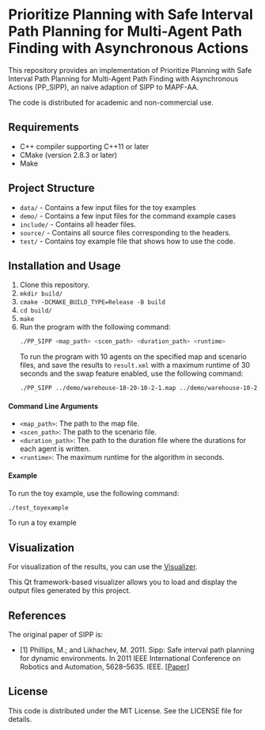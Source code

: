 # Prioritize Planning with Safe Interval Path Planning for Multi-Agent Path Finding with Asynchronous Actions

This repository provides an implementation of Prioritize Planning with Safe Interval Path Planning for Multi-Agent Path Finding with Asynchronous Actions (PP_SIPP), an naive adaption of SIPP to MAPF-AA.

The code is distributed for academic and non-commercial use.

## Requirements

* C++ compiler supporting C++11 or later
* CMake (version 2.8.3 or later)
* Make

## Project Structure

* `data/` - Contains a few input files for the toy examples
* `demo/` - Contains a few input files for the command example cases
* `include/` - Contains all header files.
* `source/` - Contains all source files corresponding to the headers.
* `test/` - Contains toy example file that shows how to use the code.


## Installation and Usage

1. Clone this repository.
2. `mkdir build/`
3. `cmake -DCMAKE_BUILD_TYPE=Release -B build`
3. `cd build/`
4. `make`
5. Run the program with the following command:
   ```sh
   ./PP_SIPP <map_path> <scen_path> <duration_path> <runtime>
    ```
   To run the program with 10 agents on the specified map and scenario files, and save the results to `result.xml` with a maximum runtime of 30 seconds and the swap feature enabled, use the following command:
   ```sh
   ./PP_SIPP ../demo/warehouse-10-20-10-2-1.map ../demo/warehouse-10-20-10-2-1-random-1.scen ../demo/duration.txt 30
   ```
    

#### Command Line Arguments
- `<map_path>`: The path to the map file.
- `<scen_path>`: The path to the scenario file.
- `<duration_path>`: The path to the duration file where the durations for each agent is written.
- `<runtime>`: The maximum runtime for the algorithm in seconds.

#### Example 
To run the toy example, use the following command:
```sh
./test_toyexample
```

To run a toy example

## Visualization

For visualization of the results, you can use the [Visualizer](https://github.com/ShuaiZhou302/Continuous-MAPF_visualizer).

This Qt framework-based visualizer allows you to load and display the output files generated by this project.


## References

The original paper of SIPP is:

* [1] Phillips, M.; and Likhachev, M. 2011. Sipp: Safe interval path planning for dynamic environments. In 2011 IEEE International Conference on Robotics and Automation, 5628–5635. IEEE. [[Paper](https://www.cs.cmu.edu/~maxim/files/sipp_icra11.pdf)]
  
## License

This code is distributed under the MIT License. See the LICENSE file for details.
